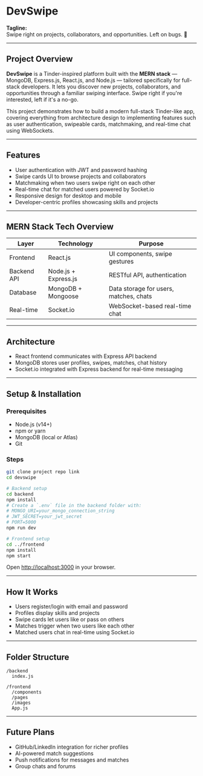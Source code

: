 # DevSwipe

**Tagline:**  
Swipe right on projects, collaborators, and opportunities. Left on bugs. 🐞

---

## Project Overview

**DevSwipe** is a Tinder-inspired platform built with the **MERN stack** — MongoDB, Express.js, React.js, and Node.js — tailored specifically for full-stack developers. It lets you discover new projects, collaborators, and opportunities through a familiar swiping interface. Swipe right if you're interested, left if it's a no-go.

This project demonstrates how to build a modern full-stack Tinder-like app, covering everything from architecture design to implementing features such as user authentication, swipeable cards, matchmaking, and real-time chat using WebSockets.

---

## Features

- User authentication with JWT and password hashing  
- Swipe cards UI to browse projects and collaborators  
- Matchmaking when two users swipe right on each other  
- Real-time chat for matched users powered by Socket.io  
- Responsive design for desktop and mobile  
- Developer-centric profiles showcasing skills and projects  

---

## MERN Stack Tech Overview

| Layer       | Technology           | Purpose                               |
|-------------|----------------------|-------------------------------------|
| Frontend    | React.js             | UI components, swipe gestures        |
| Backend API | Node.js + Express.js | RESTful API, authentication          |
| Database    | MongoDB + Mongoose   | Data storage for users, matches, chats |
| Real-time   | Socket.io            | WebSocket-based real-time chat       |

---

## Architecture

- React frontend communicates with Express API backend  
- MongoDB stores user profiles, swipes, matches, chat history  
- Socket.io integrated with Express backend for real-time messaging  

---

## Setup & Installation

### Prerequisites

- Node.js (v14+)  
- npm or yarn  
- MongoDB (local or Atlas)  
- Git  

### Steps

```bash
git clone project repo link
cd devswipe

# Backend setup
cd backend
npm install
# Create a `.env` file in the backend folder with:
# MONGO_URI=your_mongo_connection_string
# JWT_SECRET=your_jwt_secret
# PORT=5000
npm run dev

# Frontend setup
cd ../frontend
npm install
npm start
````

Open [http://localhost:3000](http://localhost:3000) in your browser.

---

## How It Works

* Users register/login with email and password
* Profiles display skills and projects
* Swipe cards let users like or pass on others
* Matches trigger when two users like each other
* Matched users chat in real-time using Socket.io

---

## Folder Structure

```
/backend
  index.js

/frontend
  /components
  /pages
  /images
  App.js
```

---

## Future Plans

* GitHub/LinkedIn integration for richer profiles
* AI-powered match suggestions
* Push notifications for messages and matches
* Group chats and forums
